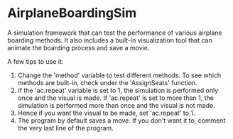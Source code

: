 # AirplaneBoardingSim
A simulation framework that can test the performance of various airplane boarding methods. It also includes a built-in visualization tool that can animate the boarding process and save a movie. 

A few tips to use it:

1. Change the 'method' variable to test different methods. To see which methods are built-in, check under the 'AssignSeats' function.
2. If the 'ac.repeat' variable is set to 1, the simulation is performed only once and the visual is made. If 'ac.repeat' is set to more than 1, the simulation is performed more than once and the visual is not made. 
3. Hence if you want the visual to be made, set 'ac.repeat' to 1.
4. The program by default saves a move. If you don't want it to, comment the very last line of the program.
